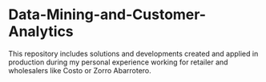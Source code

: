 # Data-Mining-and-Customer-Analytics
This repository includes solutions and developments created and applied in production during my personal experience working for retailer and wholesalers like Costo or Zorro Abarrotero.
